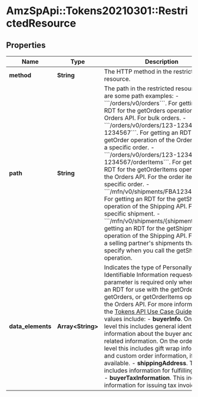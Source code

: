 # AmzSpApi::Tokens20210301::RestrictedResource

## Properties
Name | Type | Description | Notes
------------ | ------------- | ------------- | -------------
**method** | **String** | The HTTP method in the restricted resource. | 
**path** | **String** | The path in the restricted resource. Here are some path examples: - &#x60;&#x60;&#x60;/orders/v0/orders&#x60;&#x60;&#x60;. For getting an RDT for the getOrders operation of the Orders API. For bulk orders. - &#x60;&#x60;&#x60;/orders/v0/orders/123-1234567-1234567&#x60;&#x60;&#x60;. For getting an RDT for the getOrder operation of the Orders API. For a specific order. - &#x60;&#x60;&#x60;/orders/v0/orders/123-1234567-1234567/orderItems&#x60;&#x60;&#x60;. For getting an RDT for the getOrderItems operation of the Orders API. For the order items in a specific order. - &#x60;&#x60;&#x60;/mfn/v0/shipments/FBA1234ABC5D&#x60;&#x60;&#x60;. For getting an RDT for the getShipment operation of the Shipping API. For a specific shipment. - &#x60;&#x60;&#x60;/mfn/v0/shipments/{shipmentId}&#x60;&#x60;&#x60;. For getting an RDT for the getShipment operation of the Shipping API. For any of a selling partner&#x27;s shipments that you specify when you call the getShipment operation. | 
**data_elements** | **Array&lt;String&gt;** | Indicates the type of Personally Identifiable Information requested. This parameter is required only when getting an RDT for use with the getOrder, getOrders, or getOrderItems operation of the Orders API. For more information, see the [Tokens API Use Case Guide](doc:tokens-api-use-case-guide). Possible values include: - **buyerInfo**. On the order level this includes general identifying information about the buyer and tax-related information. On the order item level this includes gift wrap information and custom order information, if available. - **shippingAddress**. This includes information for fulfilling orders. - **buyerTaxInformation**. This includes information for issuing tax invoices. | [optional] 

